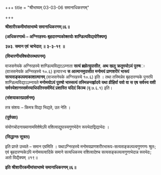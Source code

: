 +++
title = "श्रीभाष्यम् 03-03-06 समानाधिकरणम्"

+++


**श्रीशारीरकमीमांसाभाष्ये** **समानाधिकरणम्॥६॥**

**(अधिकरणार्थः – अग्निरहस्य-बृहदारण्यकोक्तयोः शाण्डिल्यविद्ययोरैक्यम्)**

**३७३**. **समान** **एवं** **चाभेदात्** **॥** **३**–**३**–**१९** **॥**

**(विचारणीयविषयोपस्थापनम्)**

वाजसनेयके अग्निरहस्ये शाण्डिल्यविद्याऽऽम्नाता **सत्यं** **ब्रह्मेत्युपासीत**, **अथ** **खलु** **क्रतुमयोऽयं** **पुरुष**ः (वाजसनेयके अग्निरहस्ये १०.६) इत्यारभ्य **स** **आत्मानमुपासीत** **मनोमयं** **प्राणशरीरं** **भारूपं** **सत्यसङ्कल्पमाकाशात्मानम्** (वाजसनेयके अग्निरहस्ये १०.६) इति । तथा तस्मिन्नेव बृहदारण्यके पुनरपि शाण्डिल्यविद्याऽऽम्नायते **मनोमयोऽयं** **पुरुषो** **भास्सत्यं** **तस्मिन्नन्तर्हृादये** **यथा** **व्रीहिर्वा** **यवो** **वा** **स** **एष** **सर्वस्य** **वशी** **सर्वस्येशानस्सर्वस्याधिपतिस्सर्वमिदं** **प्रशास्ति** **यदिदं** **किञ्च** (बृ.७.६.१) इति।

**(संशयाकारप्रदर्शनम्)**

तत्र संशयः – किमत्र विद्या भिद्यते, उत नेति ।

**(पूर्वपक्षः)**

संयोगचोदनाख्यानामविशेषेऽपि वशित्वाद्युपास्यगुणभेदेन रूपभेदाद्विद्याभेदः ।

**(सिद्धान्तः सूत्रतः)**

इति प्राप्ते उच्यते – समान एवमिति । यथाऽग्निरहस्ये मनोमयप्राणशरीरभारूप-सत्यसङ्कल्पत्वगुणगणः श्रुतः; एवं बृहदारण्यकेऽपि मनोमयत्वादिके समाने सत्यधिकस्य वशित्वादेश्च सत्यसङ्कल्पत्वगुणाभेदान्न रूपभेदः; अतो विद्यैक्यम् ॥१९॥

**इति** **श्रीशारीरकमीमांसाभाष्ये** **समानाधिकरणम्॥६॥**


